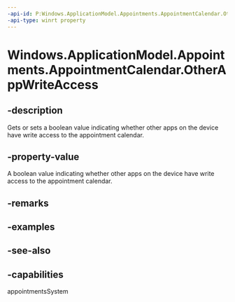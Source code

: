 ```yaml
---
-api-id: P:Windows.ApplicationModel.Appointments.AppointmentCalendar.OtherAppWriteAccess
-api-type: winrt property
---
```


<!-- Property syntax
public Windows.ApplicationModel.Appointments.AppointmentCalendarOtherAppWriteAccess OtherAppWriteAccess { get;  set; }
-->

# Windows.ApplicationModel.Appointments.AppointmentCalendar.OtherAppWriteAccess

## -description
Gets or sets a boolean value indicating whether other apps on the device have write access to the appointment calendar.

## -property-value
A boolean value indicating whether other apps on the device have write access to the appointment calendar.

## -remarks

## -examples

## -see-also

## -capabilities
appointmentsSystem
